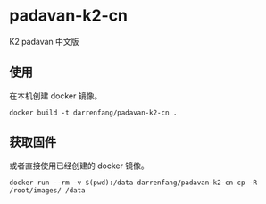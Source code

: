# padavan-k2-cn
K2 padavan 中文版

## 使用

在本机创建 docker 镜像。

```shell
docker build -t darrenfang/padavan-k2-cn .
```

## 获取固件

或者直接使用已经创建的 docker 镜像。

```shell
docker run --rm -v $(pwd):/data darrenfang/padavan-k2-cn cp -R /root/images/ /data
```
